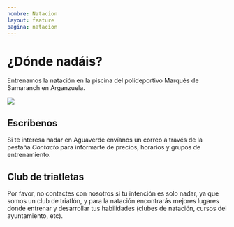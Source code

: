 ```yaml
---
nombre: Natacion
layout: feature
pagina: natacion
---
```


# ¿Dónde nadáis?

Entrenamos la natación en la piscina del polideportivo Marqués de Samaranch en Arganzuela.

![](/images/natacion.png)

## Escríbenos

Si te interesa nadar en Aguaverde envíanos un correo a través de la pestaña *Contacto* para informarte de precios, horarios y grupos de entrenamiento.

## [](https://aguaverde.org/info/natacion#club-de-triatletas)Club de triatletas

Por favor, no contactes con nosotros si tu intención es solo nadar, ya que somos un club de triatlón, y para la natación encontrarás mejores lugares donde entrenar y desarrollar tus habilidades (clubes de natación, cursos del ayuntamiento, etc).
